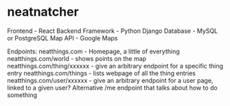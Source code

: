 # neatnatcher
Frontend - React
Backend Framework - Python Django
Database - MySQL or PostgreSQL
Map API - Google Maps

Endpoints:
neatthings.com - Homepage, a little of everything
neatthings.com/world - shows points on the map
neatthings.com/thing/xxxxxx - give an arbitrary endpoint for a specific thing entry
neatthings.com/things - lists webpage of all the thing entries
neatthings.com/user/xxxxxx - give an arbitrary endpoint for a user page, linked to a given user?
    Alternative /me endpoint that talks about how to do something 
